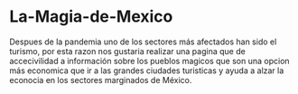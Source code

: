 # La-Magia-de-Mexico

Despues de la pandemia uno de los sectores más afectados han sido el turismo, por esta razon nos gustaria realizar una pagina que de accecivilidad a información sobre los pueblos magicos que son una opcion más economica que ir a las grandes ciudades turisticas y ayuda a alzar la econocia en los sectores marginados de México.
